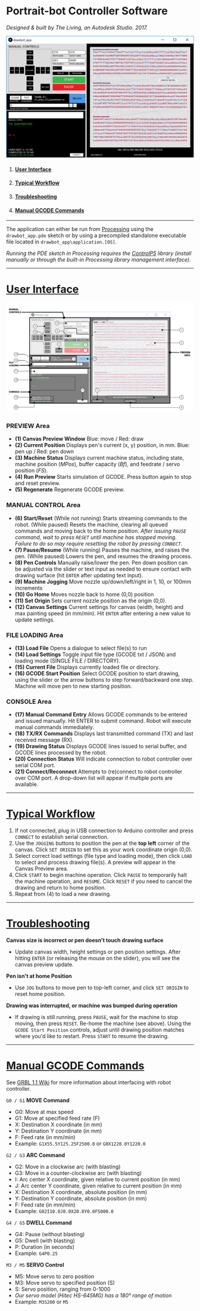 # Portrait-bot Controller Software
_Designed & built by The Living, an Autodesk Studio. 2017._

![User Interface](DOCUMENTATION/UI_01.png)

1. #### [User Interface](#user-interface)
2. #### [Typical Workflow](#typical-workflow)
3. #### [Troubleshooting](#troubleshooting)
4. #### [Manual GCODE Commands](#manual-gcode-commands)

***
The application can either be run from [Processing](https://processing.org/download/) using the `drawbot_app.pde` sketch or by using a precompiled standalone executable file located in `drawbot_app\application.[OS]`.

_Running the PDE sketch in Processing requires the [ControlP5](http://www.sojamo.de/libraries/controlP5/) library (install manually or through the built-in Processing library management interface)._

***
# [User Interface](#user-interface)

![UI-annotated](DOCUMENTATION/UI_02.png)
  ### PREVIEW Area
- __(1) Canvas Preview Window__ Blue: move / Red: draw
- __(2) Current Position__ Displays pen's current (x, y) position, in mm. Blue: pen up / Red: pen down
- __(3) Machine Status__ Displays current machine status, including state, machine position (_MPos_), buffer capacity (_Bf_), and feedrate / servo position (_FS_).
- __(4) Run Preview__ Starts simulation of GCODE. Press button again to stop and reset preview.
- __(5) Regenerate__ Regenerate GCODE preview.

### MANUAL CONTROL Area

- __(6) Start/Reset__ (While not running) Starts streaming commands to the robot. (While paused) Resets the machine, clearing all queued commands and moving back to the home position.
_After issuing `PAUSE` command, wait to press `RESET` until machine has stopped moving. Failure to do so may require resetting the robot by pressing `CONNECT`._
- __(7) Pause/Resume__ (While running) Pauses the machine, and raises the pen. (While paused) Lowers the pen, and resumes the drawing process.
- __(8) Pen Controls__ Manually raise/lower the pen. Pen down position can be adjusted via the slider or text input as needed to ensure contact with drawing surface (hit `ENTER` after updating text input).
- __(9) Machine Jogging__ Move nozzle up/down/left/right in 1, 10, or 100mm increments
- __(10) Go Home__ Moves nozzle back to home (0,0) position
- __(11) Set Origin__ Sets current nozzle position as the origin (0,0).
- __(12) Canvas Settings__ Current settings for canvas (width, height) and max painting speed (in mm/min). Hit `ENTER` after entering a new value to update settings.

### FILE LOADING Area
- __(13) Load File__ Opens a dialogue to select file(s) to run
- __(14) Load Settings__ Toggle input file type (GCODE txt / JSON) and loading mode (SINGLE FILE / DIRECTORY).
- __(15) Current File__ Displays currently loaded file or directory.
- __(16) GCODE Start Position__ Select GCODE position to start drawing, using the slider or the arrow buttons to step forward/backward one step. Machine will move pen to new starting position.

### CONSOLE Area
- __(17) Manual Command Entry__ Allows GCODE commands to be entered and issued manually. Hit ENTER to submit command. Robot will execute manual commands immediately.
- __(18) TX/RX Commands__ Displays last transmitted command (TX) and last received message (RX).
- __(19) Drawing Status__ Displays GCODE lines issued to serial buffer, and GCODE lines processed by the robot.
- __(20) Connection Status__ Will indicate connection to robot controller over serial COM port.
- __(21) Connect/Reconnect__ Attempts to (re)connect to robot controller over COM port. A drop-down list will appear if multiple ports are available.

---
# [Typical Workflow](#typical-workflow)
1. If not connected, plug in USB connection to Arduino controller and press `CONNECT` to establish serial connection.
3. Use the `JOGGING` buttons to position the pen at the __top left__ corner of the canvas. Click `SET ORIGIN` to set this as your work coordinate origin (0,0).
4. Select correct load settings (file type and loading mode), then click `LOAD` to select and process drawing file(s). A preview will appear in the Canvas Preview area.
5. Click `START` to begin machine operation. Click `PAUSE` to temporarily halt the machine operation, and `RESUME`. Click `RESET` if you need to cancel the drawing and return to home position.
6. Repeat from (4) to load a new drawing.

---
# [Troubleshooting](#troubleshooting)
__Canvas size is incorrect or pen doesn't touch drawing surface__
- Update canvas width, height settings or pen position settings. After hitting `ENTER` (or releasing the mouse on the slider), you will see the canvas preview update.

__Pen isn't at home Position__
- Use `JOG` buttons to move pen to top-left corner, and click `SET ORIGIN` to reset home position.

__Drawing was interrupted, or machine was bumped during operation__
- If drawing is still running, press `PAUSE`, wait for the machine to stop moving, then press `RESET`. Re-home the machine (see above). Using the `GCODE Start Position` controls, adjust until drawing position matches where you'd like to restart. Press `START` to resume the drawing.
---
# [Manual GCODE Commands](#manual-gcode-commands)

See [GRBL 1.1 Wiki](https://github.com/gnea/grbl/wiki/Grbl-v1.1-Commands) for more information about interfacing with robot controller.

`G0 / G1` __MOVE Command__
- G0: Move at max speed
- G1: Move at specified feed rate (F)
- X: Destination X coordinate (in mm)
- Y: Destination Y coordinate (in mm)
- F: Feed rate (in mm/min)
- Example: `G1X55.5Y125.25F2500.0` or `G0X1220.0Y1220.0`

`G2 / G3` __ARC Command__
- G2: Move in a clockwise arc (with blasting)
- G3: Move in a counter-clockwise arc (with blasting)
- I: Arc center X coordinate, given relative to current position (in mm)
- J: Arc center Y coordinate, given relative to current position (in mm)
- X: Destination X coordinate, absolute position (in mm)
- Y: Destination Y coordinate, absolute position (in mm)
- F: Feed rate (in mm/min)
- Example: `G02I10.0J0.0X20.0Y0.0F5000.0`

`G4 / G5` __DWELL Command__
- G4: Pause (without blasting)
- G5: Dwell (with blasting)
- P: Duration (in seconds)
- Example: `G4P0.25`

`M3 / M5` __SERVO Control__
- M5: Move servo to zero position
- M3: Move servo to specified position (S)
- S: Servo position, ranging from 0-1000
- _Our servo model (Hitec HS-645MG) has a 180&deg; range of motion_
- Example: `M3S200` or `M5`
